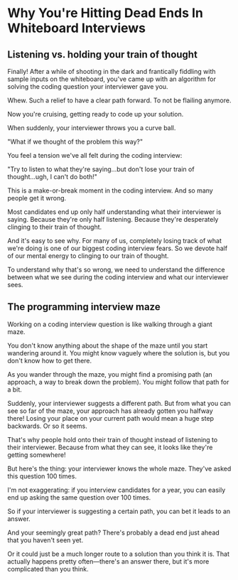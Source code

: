 # Why You're Hitting Dead Ends In Whiteboard Interviews

## Listening vs. holding your train of thought

Finally! After a while of shooting in the dark and frantically fiddling with sample inputs on the whiteboard, you've 
came up with an algorithm for solving the coding question your interviewer gave you.

Whew. Such a relief to have a clear path forward. To not be flailing anymore.

Now you're cruising, getting ready to code up your solution.

When suddenly, your interviewer throws you a curve ball.

"What if we thought of the problem this way?"

You feel a tension we've all felt during the coding interview:

"Try to listen to what they're saying...but don't lose your train of thought...ugh, I can't do both!"

This is a make-or-break moment in the coding interview. And so many people get it wrong.

Most candidates end up only half understanding what their interviewer is saying. Because they're only half listening. 
Because they're desperately clinging to their train of thought.

And it's easy to see why. For many of us, completely losing track of what we're doing is one of our biggest coding 
interview fears. So we devote half of our mental energy to clinging to our train of thought.

To understand why that's so wrong, we need to understand the difference between what we see during the coding interview 
and what our interviewer sees.

## The programming interview maze

Working on a coding interview question is like walking through a giant maze.

You don't know anything about the shape of the maze until you start wandering around it. You might know vaguely where 
the solution is, but you don't know how to get there. 

As you wander through the maze, you might find a promising path (an approach, a way to break down the problem). You 
might follow that path for a bit.

Suddenly, your interviewer suggests a different path. But from what you can see so far of the maze, your approach has 
already gotten you halfway there! Losing your place on your current path would mean a huge step backwards. 
Or so it seems.

That's why people hold onto their train of thought instead of listening to their interviewer. Because from what they 
can see, it looks like they're getting somewhere!

But here's the thing: your interviewer knows the whole maze. They've asked this question 100 times.

I'm not exaggerating: if you interview candidates for a year, you can easily end up asking the same question over 
100 times.

So if your interviewer is suggesting a certain path, you can bet it leads to an answer.

And your seemingly great path? There's probably a dead end just ahead that you haven't seen yet.

Or it could just be a much longer route to a solution than you think it is. That actually happens pretty often—there's 
an answer there, but it's more complicated than you think. 
